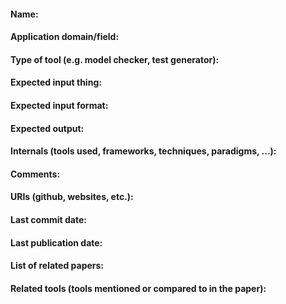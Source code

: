 #### Name:

#### Application domain/field:

#### Type of tool (e.g. model checker, test generator):

#### Expected input thing:

#### Expected input format:

#### Expected output:

#### Internals (tools used, frameworks, techniques, paradigms, ...):

#### Comments:

#### URIs (github, websites, etc.):

#### Last commit date:

#### Last publication date:

#### List of related papers:

#### Related tools (tools mentioned or compared to in the paper):
